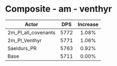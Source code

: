 # Composite - am - venthyr
| Actor | DPS | Increase |
|---|:---:|:---:|
|2m_PI_all_covenants|5772|1.08%|
|2m_PI_Venthyr|5771|1.06%|
|Saeldurs_PR|5763|0.92%|
|Base|5711|0.00%|
